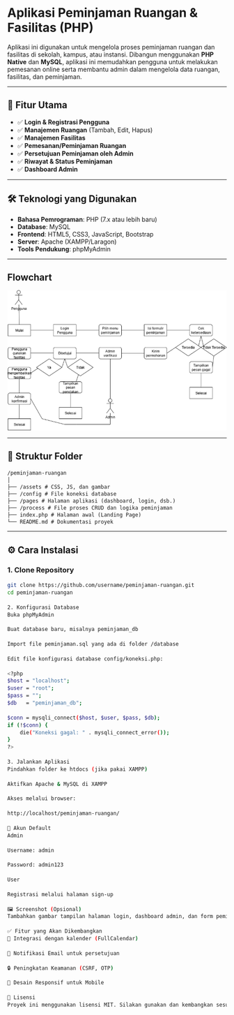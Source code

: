 # Aplikasi Peminjaman Ruangan & Fasilitas (PHP)

Aplikasi ini digunakan untuk mengelola proses peminjaman ruangan dan fasilitas di sekolah, kampus, atau instansi. Dibangun menggunakan **PHP Native** dan **MySQL**, aplikasi ini memudahkan pengguna untuk melakukan pemesanan online serta membantu admin dalam mengelola data ruangan, fasilitas, dan peminjaman.

---

## 🚀 Fitur Utama
- ✅ **Login & Registrasi Pengguna**
- ✅ **Manajemen Ruangan** (Tambah, Edit, Hapus)
- ✅ **Manajemen Fasilitas**
- ✅ **Pemesanan/Peminjaman Ruangan**
- ✅ **Persetujuan Peminjaman oleh Admin**
- ✅ **Riwayat & Status Peminjaman**
- ✅ **Dashboard Admin**

---

## 🛠 Teknologi yang Digunakan
- **Bahasa Pemrograman**: PHP (7.x atau lebih baru)
- **Database**: MySQL
- **Frontend**: HTML5, CSS3, JavaScript, Bootstrap
- **Server**: Apache (XAMPP/Laragon)
- **Tools Pendukung**: phpMyAdmin

---

## Flowchart
![flowchart](loungeflowchart.drawio.png)

---

## 📂 Struktur Folder

```
/peminjaman-ruangan
│
├── /assets # CSS, JS, dan gambar
├── /config # File koneksi database
├── /pages # Halaman aplikasi (dashboard, login, dsb.)
├── /process # File proses CRUD dan logika peminjaman
├── index.php # Halaman awal (Landing Page)
└── README.md # Dokumentasi proyek
```

---

## ⚙️ Cara Instalasi
### 1. **Clone Repository**
```bash
git clone https://github.com/username/peminjaman-ruangan.git
cd peminjaman-ruangan

2. Konfigurasi Database
Buka phpMyAdmin

Buat database baru, misalnya peminjaman_db

Import file peminjaman.sql yang ada di folder /database

Edit file konfigurasi database config/koneksi.php:

<?php
$host = "localhost";
$user = "root";
$pass = "";
$db   = "peminjaman_db";

$conn = mysqli_connect($host, $user, $pass, $db);
if (!$conn) {
    die("Koneksi gagal: " . mysqli_connect_error());
}
?>

3. Jalankan Aplikasi
Pindahkan folder ke htdocs (jika pakai XAMPP)

Aktifkan Apache & MySQL di XAMPP

Akses melalui browser:

http://localhost/peminjaman-ruangan/

🔑 Akun Default
Admin

Username: admin

Password: admin123

User

Registrasi melalui halaman sign-up

🖼 Screenshot (Opsional)
Tambahkan gambar tampilan halaman login, dashboard admin, dan form peminjaman.

✅ Fitur yang Akan Dikembangkan
📅 Integrasi dengan kalender (FullCalendar)

📧 Notifikasi Email untuk persetujuan

🔒 Peningkatan Keamanan (CSRF, OTP)

📱 Desain Responsif untuk Mobile

📜 Lisensi
Proyek ini menggunakan lisensi MIT. Silakan gunakan dan kembangkan sesuai kebutuhan.
